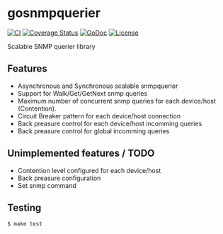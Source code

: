 # gosnmpquerier

[![CI](https://github.com/aleasoluciones/gosnmpquerier/actions/workflows/ci.yml/badge.svg?branch=master)](https://github.com/aleasoluciones/gosnmpquerier/actions/workflows/ci.yml)
[![Coverage Status](https://img.shields.io/coveralls/aleasoluciones/gosnmpquerier.svg)](https://coveralls.io/r/aleasoluciones/gosnmpquerier?branch=master)
[![GoDoc](https://godoc.org/github.com/aleasoluciones/gosnmpquerier?status.png)](http://godoc.org/github.com/aleasoluciones/gosnmpquerier)
[![License](https://img.shields.io/github/license/aleasoluciones/gosnmpquerier)](https://github.com/aleasoluciones/gosnmpquerier/blob/master/LICENSE)

Scalable SNMP querier library

## Features

- Asynchronous and Synchronous scalable snmpquerier
- Support for Walk/Get/GetNext snmp queries
- Maximum number of concurrent snmp queries for each device/host (Contention).
- Circuit Breaker pattern for each device/host connection
- Back preasure control for each device/host incomming queries
- Back preasure control for global incomming queries

##  Unimplemented features / TODO

- Contention level configured for each device/host
- Back preasure configuration
- Set snmp command

## Testing

```
$ make test
```

